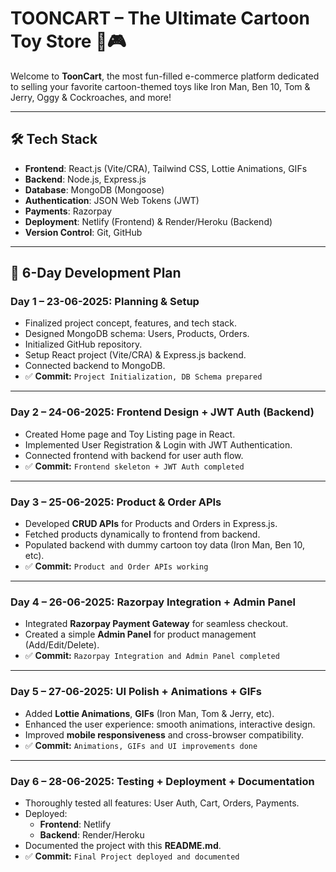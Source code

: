 # TOONCART – The Ultimate Cartoon Toy Store 🛒🎮

Welcome to **ToonCart**, the most fun-filled e-commerce platform dedicated to selling your favorite cartoon-themed toys like Iron Man, Ben 10, Tom & Jerry, Oggy & Cockroaches, and more!

---

## 🛠️ Tech Stack

- **Frontend**: React.js (Vite/CRA), Tailwind CSS, Lottie Animations, GIFs
- **Backend**: Node.js, Express.js
- **Database**: MongoDB (Mongoose)
- **Authentication**: JSON Web Tokens (JWT)
- **Payments**: Razorpay
- **Deployment**: Netlify (Frontend) & Render/Heroku (Backend)
- **Version Control**: Git, GitHub

---

## 📅 6-Day Development Plan

### **Day 1 – 23-06-2025**: Planning & Setup
- Finalized project concept, features, and tech stack.
- Designed MongoDB schema: Users, Products, Orders.
- Initialized GitHub repository.
- Setup React project (Vite/CRA) & Express.js backend.
- Connected backend to MongoDB.
- ✅ **Commit:** `Project Initialization, DB Schema prepared`

---

### **Day 2 – 24-06-2025**: Frontend Design + JWT Auth (Backend)
- Created Home page and Toy Listing page in React.
- Implemented User Registration & Login with JWT Authentication.
- Connected frontend with backend for user auth flow.
- ✅ **Commit:** `Frontend skeleton + JWT Auth completed`

---

### **Day 3 – 25-06-2025**: Product & Order APIs
- Developed **CRUD APIs** for Products and Orders in Express.js.
- Fetched products dynamically to frontend from backend.
- Populated backend with dummy cartoon toy data (Iron Man, Ben 10, etc).
- ✅ **Commit:** `Product and Order APIs working`

---

### **Day 4 – 26-06-2025**: Razorpay Integration + Admin Panel
- Integrated **Razorpay Payment Gateway** for seamless checkout.
- Created a simple **Admin Panel** for product management (Add/Edit/Delete).
- ✅ **Commit:** `Razorpay Integration and Admin Panel completed`

---

### **Day 5 – 27-06-2025**: UI Polish + Animations + GIFs
- Added **Lottie Animations**, **GIFs** (Iron Man, Tom & Jerry, etc).
- Enhanced the user experience: smooth animations, interactive design.
- Improved **mobile responsiveness** and cross-browser compatibility.
- ✅ **Commit:** `Animations, GIFs and UI improvements done`

---

### **Day 6 – 28-06-2025**: Testing + Deployment + Documentation
- Thoroughly tested all features: User Auth, Cart, Orders, Payments.
- Deployed:
  - **Frontend**: Netlify
  - **Backend**: Render/Heroku
- Documented the project with this **README.md**.
- ✅ **Commit:** `Final Project deployed and documented`
